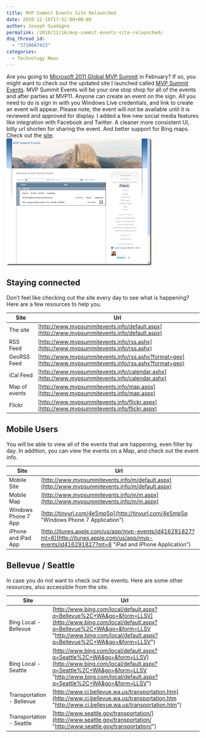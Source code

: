 ```yaml
---
title: MVP Summit Events Site Relaunched
date: 2010-12-16T17:52:00+00:00
author: Joseph Guadagno
permalink: /2010/12/16/mvp-summit-events-site-relaunched/
dsq_thread_id:
  - "3710607423"
categories:
  - Technology News
---
```

Are you going to [Microsoft 2011 Global MVP Summit](http://2011mvpsummit.com) in February? If so, you might want to check out the updated site I launched called [MVP Summit Events](http://mvpsummitevents.info). MVP Summit Events will be your one stop shop for all of the events and after parties at MVP11. Anyone can create an event on the sign. All you need to do is sign in with you Windows Live credentials, and link to create an event will appear. Please note, the event will not be available until it is reviewed and approved for display. I added a few new social media features like integration with Facebook and Twitter. A cleaner more consistent UI, bitly url shorten for sharing the event. And better support for Bing maps. Check out the [site](http://mvpsummitevents.info). [![MVPSummitEvents.info](/assets/images/posts/image_1.png "MVPSummitEvents.info")](http://mvpsummitevents.info "MVP Summit Events")

## Staying connected

Don’t feel like checking out the site every day to see what is happening? Here are a few resources to help you.

|Site|Url|
|--- |--- |
|The site|[http://www.mvpsummitevents.info/default.aspx](http://www.mvpsummitevents.info/default.aspx)|
|RSS Feed|[http://www.mvpsummitevents.info/rss.ashx](http://www.mvpsummitevents.info/rss.ashx)|
|GeoRSS Feed|[http://www.mvpsummitevents.info/rss.ashx?format=geo](http://www.mvpsummitevents.info/rss.ashx?format=geo)|
|iCal Feed|[http://www.mvpsummitevents.info/calendar.ashx](http://www.mvpsummitevents.info/calendar.ashx)|
|Map of events|[http://www.mvpsummitevents.info/map.aspx](http://www.mvpsummitevents.info/map.aspx)|
|Flickr|[http://www.mvpsummitevents.info/flickr.aspx](http://www.mvpsummitevents.info/flickr.aspx)|

## Mobile Users

You will be able to view all of the events that are happening, even filter by day. In addition, you can view the events on a Map, and check out the event info.

|Site|Url|
|--- |--- |
|Mobile Site|[http://www.mvpsummitevents.info/m/default.aspx](http://www.mvpsummitevents.info/m/default.aspx)|
|Mobile Map|[http://www.mvpsummitevents.info/m/m.aspx](http://www.mvpsummitevents.info/m/m.aspx)|
|Windows Phone 7 App|[http://tinyurl.com/4e5mp5p](http://tinyurl.com/4e5mp5p "Windows Phone 7 Application")|
|iPhone and iPad App|[http://itunes.apple.com/us/app/mvp-events/id416291827?mt=8](http://itunes.apple.com/us/app/mvp-events/id416291827?mt=8 "iPad and iPhone Application")|

## Bellevue / Seattle

In case you do not want to check out the events. Here are some other resources, also accessible from the site.

|Site|Url|
|--- |--- |
|Bing Local - Bellevue|[http://www.bing.com/local/default.aspx?q=Bellevue%2C+WA&go=&form=LLSV](http://www.bing.com/local/default.aspx?q=Bellevue%2C+WA&go=&form=LLSV "http://www.bing.com/local/default.aspx?q=Bellevue%2C+WA&go=&form=LLSV")|
|Bing Local - Seattle|[http://www.bing.com/local/default.aspx?q=Seattle%2C+WA&go=&form=LLSV](http://www.bing.com/local/default.aspx?q=Seattle%2C+WA&go=&form=LLSV "http://www.bing.com/local/default.aspx?q=Seattle%2C+WA&go=&form=LLSV")|
|Transportation - Bellevue|[http://www.ci.bellevue.wa.us/transportation.htm](http://www.ci.bellevue.wa.us/transportation.htm "http://www.ci.bellevue.wa.us/transportation.htm")|
|Transportation - Seattle|[http://www.seattle.gov/transportation/](http://www.seattle.gov/transportation/ "http://www.seattle.gov/transportation/")|